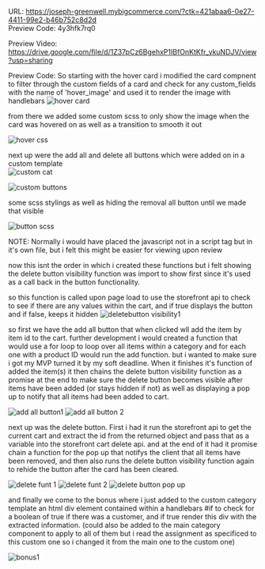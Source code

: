 URL: https://joseph-greenwell.mybigcommerce.com/?ctk=421abaa6-0e27-4411-99e2-b46b752c8d2d
<br>
Preview Code: 4y3hfk7rq0
<br>

Preview Video: https://drive.google.com/file/d/1Z37pCz6BgehxP1IBfOnKtKfr_ykuNDJV/view?usp=sharing
<br>

Preview Code:
So starting with the hover card i modified the card compnent to filter through the custom fields of a card and
check for any custom_fields with the name of 'hover_image' and used it to render the image with handlebars
![hover card](https://github.com/Jgreenwell93/BigCommerceInterviewProject/assets/69323366/6c3ec57a-73c0-4d79-844e-b2a96287c213)

from there we added some custom scss to only show the image when the card was hovered on as well as a transition to smooth it out

![hover css](https://github.com/Jgreenwell93/BigCommerceInterviewProject/assets/69323366/23c593d1-12f0-4479-a0c7-7ac4073add80)


next up were the add all and delete all buttons which were added on in a custom template
<br>
![custom cat](https://github.com/Jgreenwell93/BigCommerceInterviewProject/assets/69323366/ba3fbe6e-3fee-420f-89d8-d748f0894321)
<br> 

![custom buttons](https://github.com/Jgreenwell93/BigCommerceInterviewProject/assets/69323366/3858b369-ab76-41a5-ae90-d586e784f8ad)

some scss stylings as well as hiding the removal all button until we made that visible

![button scss](https://github.com/Jgreenwell93/BigCommerceInterviewProject/assets/69323366/50a0a0e0-a136-4264-b22f-dda83c3ca8b5)

NOTE: Normally i would have placed the javascript not in a script tag but in it's own file, but i felt this might be easier for viewing upon review

now this isnt the order in which i created these functions but i felt showing the delete button visibility function
was import to show first since it's used as a call back in the button functionality.

so this function is called upon page load to use the storefront api to check to see if there are any values within the cart, and if true displays the button
and if false, keeps it hidden
![deletebutton visibility1](https://github.com/Jgreenwell93/BigCommerceInterviewProject/assets/69323366/202f886e-b178-46b8-97ef-668ea5579142)

so first we have the add all button that when clicked wll add the item by item id to the cart. further development i would created a function
that would use a for loop to loop over all items within a category and for each one with a product ID would run the add function. but i wanted
to make sure i got my MVP turned it by my soft deadline.
When it finishes it's function of added the item(s) it then chains the delete button visibility function as a promise at the end to make sure the delete button becomes visible after
items have been added (or stays hidden if not) as well as displaying a pop up to notify that all items had been added to cart.

![add all button1](https://github.com/Jgreenwell93/BigCommerceInterviewProject/assets/69323366/98eeac03-9626-44c6-8c56-2d69cf0b1ac4)
![add all button 2](https://github.com/Jgreenwell93/BigCommerceInterviewProject/assets/69323366/16f66a77-5c50-4d3c-870d-ff4a39664eaa)

next up was the delete button. First i had it run the storefront api to get the current cart and extract the id from the returned object and
pass that as a variable into the storefront cart delete api. and at the end of it had it promise chain a function for the pop up that notifys the client
that all items have been removed, and then also runs the delete button visibility function again to rehide the button after the card has been cleared.

![delete funt 1](https://github.com/Jgreenwell93/BigCommerceInterviewProject/assets/69323366/39f633b2-4583-4cca-9a09-08cc45aea189)
![delete funt 2](https://github.com/Jgreenwell93/BigCommerceInterviewProject/assets/69323366/31b52606-a58c-4b01-a465-14d55971024e)
![delete button pop up](https://github.com/Jgreenwell93/BigCommerceInterviewProject/assets/69323366/a49d4d9a-d795-460b-81eb-f2d767157279)


and finally we come to the bonus where i just added to the custom category template an html div element
contained within a handlebars #if to check for a boolean of true if there was a customer, and if true render this div with the
extracted information. (could also be added to the main category component to apply to all of them
but i read the assignment as specificed to this custom one so i changed it from the main one to the custom one)

![bonus1](https://github.com/Jgreenwell93/BigCommerceInterviewProject/assets/69323366/b8659375-2ce9-44eb-9853-3c3048ee2113)







